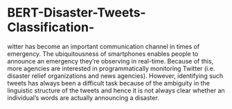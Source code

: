 # BERT-Disaster-Tweets-Classification-
witter has become an important communication channel in times of emergency. The ubiquitousness of smartphones enables people to announce an emergency they’re observing in real-time. Because of this, more agencies are interested in programmatically monitoring Twitter (i.e. disaster relief organizations and news agencies). However, identifying such tweets has always been a difficult task because of the ambiguity in the linguistic structure of the tweets and hence it is not always clear whether an individual’s words are actually announcing a disaster.
